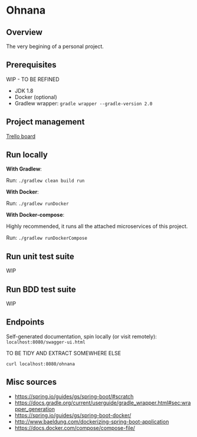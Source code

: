 # Ohnana

## Overview

The very begining of a personal project.

## Prerequisites

WIP - TO BE REFINED
- JDK 1.8
- Docker (optional)
- Gradlew wrapper: `gradle wrapper --gradle-version 2.0`

## Project management

[Trello board](https://trello.com/b/J03PJN1p)

## Run locally

**With Gradlew**:

Run: `./gradlew clean build run`

**With Docker**:

Run: `./gradlew runDocker`

**With Docker-compose**:

Highly recommended, it runs all the attached microservices of this project.

Run: `./gradlew runDockerCompose`

## Run unit test suite

WIP

## Run BDD test suite

WIP

## Endpoints

Self-generated documentation, spin locally (or visit remotely):
`localhost:8080/swagger-ui.html`

TO BE TIDY AND EXTRACT SOMEWHERE ELSE
```
curl localhost:8080/ohnana
```

## Misc sources
- https://spring.io/guides/gs/spring-boot/#scratch
- https://docs.gradle.org/current/userguide/gradle_wrapper.html#sec:wrapper_generation
- https://spring.io/guides/gs/spring-boot-docker/
- http://www.baeldung.com/dockerizing-spring-boot-application
- https://docs.docker.com/compose/compose-file/